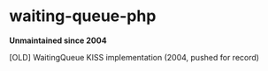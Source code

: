 waiting-queue-php
=================

**Unmaintained since 2004**

[OLD] WaitingQueue KISS implementation (2004, pushed for record)